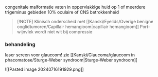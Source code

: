 congenitale malformatie vaten in oppervlakkige huid
op 1 of meerdere trigeminus gebieden
10% oculaire of CNS betrokkenheid

> [!NOTE] Klinisch onderscheid met [[Kanski/Eyelids/Overige benigne ooglidtumoren/Capillair hemangioom|capillair hemangioom]]
> Port-wijnvlek wordt niet wit bij compressie

### behandeling
laser
screen voor glaucoom!
zie [[Kanski/Glaucoma/glaucoom in phacomatose/Sturge-Weber syndroom|Sturge-Weber syndroom]]

![[Pasted image 20240716191929.png]]

